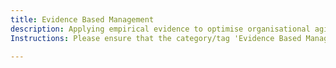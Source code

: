 ```yaml
---
title: Evidence Based Management
description: Applying empirical evidence to optimise organisational agility and decision-making.
Instructions: Please ensure that the category/tag 'Evidence Based Management' is only applied to content that focuses on applying empirical evidence to optimise organisational agility and decision-making.

---
```


